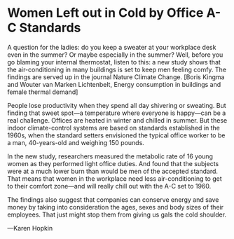 # Women Left out in Cold by Office A-C Standards



A question for the ladies: do you keep a sweater at your workplace desk even in the summer? Or maybe especially in the summer? Well, before you go blaming your internal thermostat, listen to this: a new study shows that the air-conditioning in many buildings is set to keep men feeling comfy. The findings are served up in the journal Nature Climate Change. [Boris Kingma and Wouter van Marken Lichtenbelt, Energy consumption in buildings and female thermal demand]

People lose productivity when they spend all day shivering or sweating. But finding that sweet spot—a temperature where everyone is happy—can be a real challenge. Offices are heated in winter and chilled in summer. But these indoor climate-control systems are based on standards established in the 1960s, when the standard setters envisioned the typical office worker to be a man, 40-years-old and weighing 150 pounds.

In the new study, researchers measured the metabolic rate of 16 young women as they performed light office duties. And found that the subjects were at a much lower burn than would be men of the accepted standard. That means that women in the workplace need less air-conditioning to get to their comfort zone—and will really chill out with the A-C set to 1960.

The findings also suggest that companies can conserve energy and save money by taking into consideration the ages, sexes and body sizes of their employees. That just might stop them from giving us gals the cold shoulder.

—Karen Hopkin

